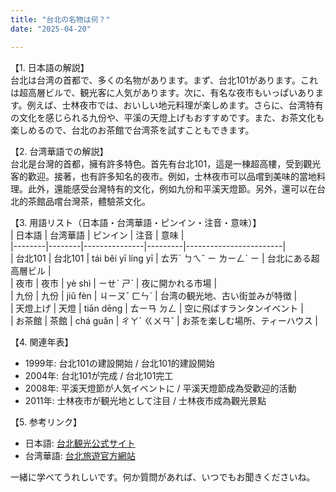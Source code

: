 ```yaml
---
title: "台北の名物は何？"
date: "2025-04-20"

---
```


【1. 日本語の解説】  
台北は台湾の首都で、多くの名物があります。まず、台北101があります。これは超高層ビルで、観光客に人気があります。次に、有名な夜市もいっぱいあります。例えば、士林夜市では、おいしい地元料理が楽しめます。さらに、台湾特有の文化を感じられる九份や、平溪の天燈上げもおすすめです。また、お茶文化も楽しめるので、台北のお茶館で台湾茶を試すこともできます。

【2. 台湾華語での解説】  
台北是台灣的首都，擁有許多特色。首先有台北101，這是一棟超高樓，受到觀光客的歡迎。接著，也有許多知名的夜市。例如，士林夜市可以品嚐到美味的當地料理。此外，還能感受台灣特有的文化，例如九份和平溪天燈節。另外，還可以在台北的茶館品嚐台灣茶，體驗茶文化。

【3. 用語リスト（日本語・台湾華語・ピンイン・注音・意味）】  
| 日本語    | 台湾華語   | ピンイン         | 注音       | 意味                     |  
|--------|--------|---------------|---------|------------------------|  
| 台北101 | 台北101 | tái běi yī líng yī | ㄊㄞˊ ㄅㄟˇ ㄧ ㄌㄧㄥˊ ㄧ | 台北にある超高層ビル       |  
| 夜市     | 夜市     | yè shì         | ㄧㄝˋ ㄕˋ   | 夜に開かれる市場         |  
| 九份     | 九份     | jiǔ fèn        | ㄐㄧㄡˇ ㄈㄣˋ | 台湾の観光地、古い街並みが特徴  |  
| 天燈上げ | 天燈     | tiān dēng      | ㄊㄧㄢ ㄉㄥ   | 空に飛ばすランタンイベント     |  
| お茶館   | 茶館     | chá guǎn       | ㄔㄚˊ ㄍㄨㄢˇ | お茶を楽しむ場所、ティーハウス  |  

【4. 関連年表】  
- 1999年: 台北101の建設開始 / 台北101的建設開始  
- 2004年: 台北101が完成 / 台北101完工  
- 2008年: 平溪天燈節が人気イベントに / 平溪天燈節成為受歡迎的活動  
- 2011年: 士林夜市が観光地として注目 / 士林夜市成為觀光景點  

【5. 参考リンク】  
- 日本語: [台北観光公式サイト](https://www.travel.taipei/ja)  
- 台湾華語: [台北旅遊官方網站](https://www.travel.taipei/zh-tw)  

一緒に学べてうれしいです。何か質問があれば、いつでもお聞きくださいね。
